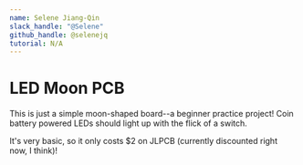 ```yaml
---
name: Selene Jiang-Qin
slack_handle: "@Selene"
github_handle: @selenejq
tutorial: N/A
---
```


# LED Moon PCB

This is just a simple moon-shaped board--a beginner practice project! Coin battery powered LEDs should light up with the flick of a switch.

It's very basic, so it only costs $2 on JLPCB (currently discounted right now, I think)!
